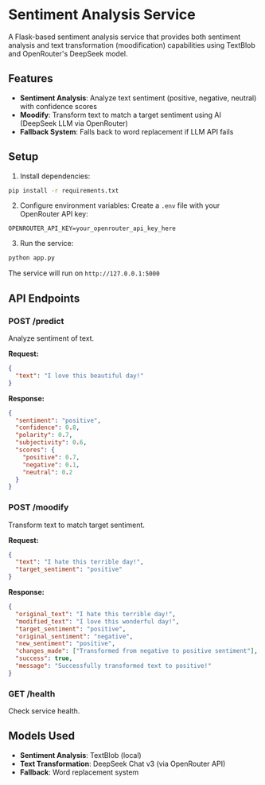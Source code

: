 # Sentiment Analysis Service

A Flask-based sentiment analysis service that provides both sentiment analysis and text transformation (moodification) capabilities using TextBlob and OpenRouter's DeepSeek model.

## Features

- **Sentiment Analysis**: Analyze text sentiment (positive, negative, neutral) with confidence scores
- **Moodify**: Transform text to match a target sentiment using AI (DeepSeek LLM via OpenRouter)
- **Fallback System**: Falls back to word replacement if LLM API fails

## Setup

1. Install dependencies:
```bash
pip install -r requirements.txt
```

2. Configure environment variables:
Create a `.env` file with your OpenRouter API key:
```
OPENROUTER_API_KEY=your_openrouter_api_key_here
```

3. Run the service:
```bash
python app.py
```

The service will run on `http://127.0.0.1:5000`

## API Endpoints

### POST /predict
Analyze sentiment of text.

**Request:**
```json
{
  "text": "I love this beautiful day!"
}
```

**Response:**
```json
{
  "sentiment": "positive",
  "confidence": 0.8,
  "polarity": 0.7,
  "subjectivity": 0.6,
  "scores": {
    "positive": 0.7,
    "negative": 0.1,
    "neutral": 0.2
  }
}
```

### POST /moodify
Transform text to match target sentiment.

**Request:**
```json
{
  "text": "I hate this terrible day!",
  "target_sentiment": "positive"
}
```

**Response:**
```json
{
  "original_text": "I hate this terrible day!",
  "modified_text": "I love this wonderful day!",
  "target_sentiment": "positive",
  "original_sentiment": "negative",
  "new_sentiment": "positive",
  "changes_made": ["Transformed from negative to positive sentiment"],
  "success": true,
  "message": "Successfully transformed text to positive!"
}
```

### GET /health
Check service health.

## Models Used

- **Sentiment Analysis**: TextBlob (local)
- **Text Transformation**: DeepSeek Chat v3 (via OpenRouter API)
- **Fallback**: Word replacement system
